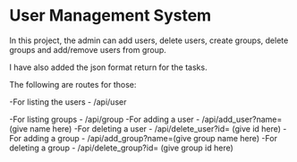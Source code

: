 User Management System
======================

In this project, the admin can add users, delete users, create groups, delete groups and add/remove users from group. 

I have also added the json format return for the tasks.

The following are routes for those:

-For listing the users - /api/user

-For listing groups - /api/group
-For adding a user - /api/add_user?name=(give name here)
-For deleting a user - /api/delete_user?id= (give id here)
-For adding a group - /api/add_group?name=(give group name here)
-For deleting a group - /api/delete_group?id= (give group id here)
